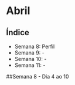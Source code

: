 # Abril

## Índice
- Semana 8: Perfil
- Semana 9: -
- Semana 10: -
- Semana 11: -

##Semana 8 - Dia 4 ao 10
